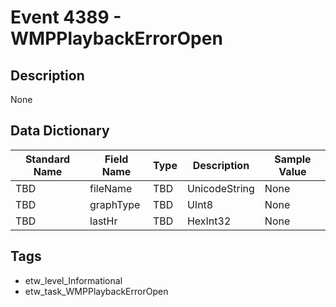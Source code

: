 # Event 4389 - WMPPlaybackErrorOpen

## Description
None

## Data Dictionary
|Standard Name|Field Name|Type|Description|Sample Value|
|---|---|---|---|---|
|TBD|fileName|TBD|UnicodeString|None|None|
|TBD|graphType|TBD|UInt8|None|None|
|TBD|lastHr|TBD|HexInt32|None|None|

## Tags
* etw_level_Informational
* etw_task_WMPPlaybackErrorOpen